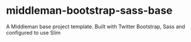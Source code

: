 middleman-bootstrap-sass-base
=============================

A Middleman base project template. Built with Twitter Bootstrap, Sass and configured to use Slim

